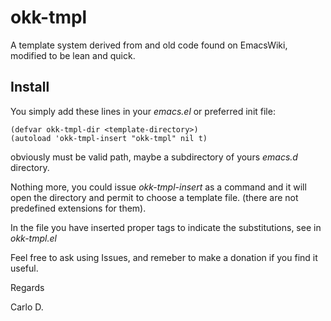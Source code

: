 # okk-tmpl 

A template system derived from and old code found on EmacsWiki, modified to be lean and quick.

## Install
You simply add these lines in your *emacs.el* or preferred init file:

```
(defvar okk-tmpl-dir <template-directory>)
(autoload 'okk-tmpl-insert "okk-tmpl" nil t)

```


obviously *<template-directory>* must be valid path, maybe a subdirectory of yours *emacs.d* directory.


Nothing more, you could issue *okk-tmpl-insert* as a command and it will open the directory and permit to choose a template file. (there are not predefined extensions for them).

In the file you have inserted proper tags to indicate the substitutions, see in *okk-tmpl.el*

Feel free to ask using Issues, and remeber to make a donation if you find it useful.


Regards

Carlo D.

